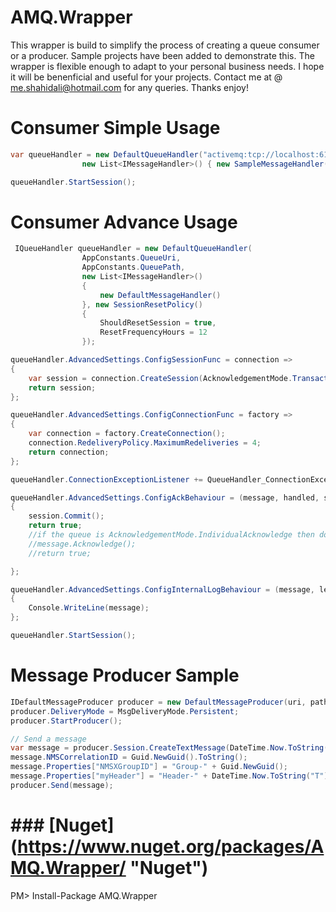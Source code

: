 # AMQ.Wrapper
This wrapper is build to simplify the process of creating a queue consumer or a producer. Sample projects have been added to demonstrate this. The wrapper is flexible enough to adapt to your personal business needs. I hope it will be benenficial and useful for your projects. Contact me at @ me.shahidali@hotmail.com for any queries. Thanks enjoy!
# Consumer Simple Usage
```csharp
var queueHandler = new DefaultQueueHandler("activemq:tcp://localhost:61616", "amq.test1",
                new List<IMessageHandler>() { new SampleMessageHandler() });

queueHandler.StartSession();
```
# Consumer Advance Usage
```csharp
 IQueueHandler queueHandler = new DefaultQueueHandler(
                AppConstants.QueueUri,
                AppConstants.QueuePath,
                new List<IMessageHandler>()
                {
                    new DefaultMessageHandler()
                }, new SessionResetPolicy()
                {
                    ShouldResetSession = true,
                    ResetFrequencyHours = 12
                });

queueHandler.AdvancedSettings.ConfigSessionFunc = connection =>
{
    var session = connection.CreateSession(AcknowledgementMode.Transactional);
    return session;
};

queueHandler.AdvancedSettings.ConfigConnectionFunc = factory =>
{
    var connection = factory.CreateConnection();
    connection.RedeliveryPolicy.MaximumRedeliveries = 4;
    return connection;
};

queueHandler.ConnectionExceptionListener += QueueHandler_ConnectionExceptionListener;

queueHandler.AdvancedSettings.ConfigAckBehaviour = (message, handled, session) =>
{
    session.Commit();
    return true;
    //if the queue is AcknowledgementMode.IndividualAcknowledge then do like this:
    //message.Acknowledge();
    //return true;

};

queueHandler.AdvancedSettings.ConfigInternalLogBehaviour = (message, level) =>
{
    Console.WriteLine(message);
};

queueHandler.StartSession();
```
# Message Producer Sample
```csharp
IDefaultMessageProducer producer = new DefaultMessageProducer(uri, path);
producer.DeliveryMode = MsgDeliveryMode.Persistent;
producer.StartProducer();

// Send a message
var message = producer.Session.CreateTextMessage(DateTime.Now.ToString("T") + ": Hello World!");
message.NMSCorrelationID = Guid.NewGuid().ToString();
message.Properties["NMSXGroupID"] = "Group-" + Guid.NewGuid();
message.Properties["myHeader"] = "Header-" + DateTime.Now.ToString("T");
producer.Send(message);
```
# ### [Nuget] (https://www.nuget.org/packages/AMQ.Wrapper/ "Nuget") ###

PM> Install-Package AMQ.Wrapper

